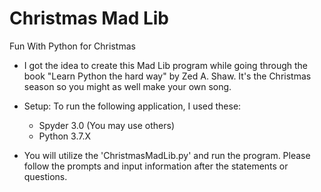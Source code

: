 # Christmas Mad Lib

Fun With Python for Christmas

 - I got the idea to create this Mad Lib program while going through the book "Learn Python the hard way" by Zed A. Shaw.  It's the Christmas season so you might as well make your own song.

 - Setup: To run the following application, I used these:
     - Spyder 3.0 (You may use others)
     - Python 3.7.X
  
  - You will utilize the 'ChristmasMadLib.py' and run the program.  Please follow the prompts and input information after the statements or questions.
